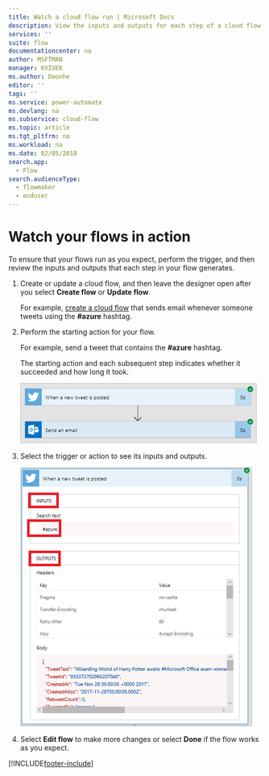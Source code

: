 ```yaml
---
title: Watch a cloud flow run | Microsoft Docs
description: View the inputs and outputs for each step of a cloud flow to verify that it behaves as expected.
services: ''
suite: flow
documentationcenter: na
author: MSFTMAN
manager: KVIVEK
ms.author: Deonhe
editor: ''
tags: ''
ms.service: power-automate
ms.devlang: na
ms.subservice: cloud-flow
ms.topic: article
ms.tgt_pltfrm: na
ms.workload: na
ms.date: 02/05/2018
search.app: 
  - Flow
search.audienceType: 
  - flowmaker
  - enduser
---
```

# Watch your flows in action

To ensure that your flows run as you expect, perform the trigger, and then review the inputs and outputs that each step in your flow generates.

1. Create or update a cloud flow, and then leave the designer open after you select **Create flow** or **Update flow**.

     For example, [create a cloud flow](get-started-logic-flow.md) that sends email whenever someone tweets using the **#azure** hashtag.
1. Perform the starting action for your flow.

    For example, send a tweet that contains the **#azure** hashtag.

    The starting action and each subsequent step indicates whether it succeeded and how long it took.

    ![Image of a successful run](./media/see-a-flow-run/successful-flow-run.png)
1. Select the trigger or action to see its inputs and outputs.

    ![Image of a successful run with expanded cards](./media/see-a-flow-run/successful-flow-expanded-cards.png)
1. Select **Edit flow** to make more changes or select **Done** if the flow works as you expect.


[!INCLUDE[footer-include](includes/footer-banner.md)]